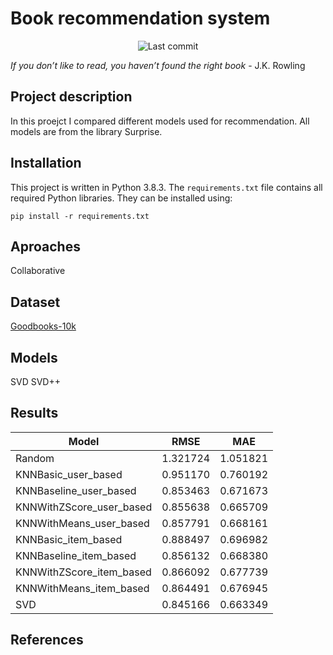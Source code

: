 # Book recommendation system
<p align="center">
<img alt="Last commit" src="https://img.shields.io/github/last-commit/zuba0/Book-recommendation-system"/>
</p>

*If you don’t like to read, you haven’t found the right book* - J.K. Rowling

## Project description
In this proejct I compared different models used for recommendation.
All models are from the library Surprise.

## Installation
This project is written in Python 3.8.3.
The `requirements.txt` file contains all required Python libraries. They can be installed using:
```
pip install -r requirements.txt
```


## Aproaches
Collaborative 

## Dataset

[Goodbooks-10k](https://github.com/zygmuntz/goodbooks-10k)

## Models
SVD
SVD++
## Results

| Model | RMSE | MAE |
| --- | --- | --- |
| Random   |	1.321724 |	1.051821 |
| KNNBasic_user_based	| 0.951170 |	0.760192 |
| KNNBaseline_user_based |	0.853463 |	0.671673 |
|	KNNWithZScore_user_based |	0.855638 |	0.665709 |
|	KNNWithMeans_user_based |	0.857791 |	0.668161 |
|	KNNBasic_item_based |	0.888497 |	0.696982 |
|	KNNBaseline_item_based |	0.856132 |	0.668380 |
|	KNNWithZScore_item_based |	0.866092 |	0.677739 |
|	KNNWithMeans_item_based |	0.864491 |	0.676945 |
|	SVD |	0.845166 |	0.663349 |


## References
